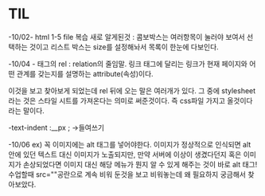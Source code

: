 # TIL

-10/02- html 1-5 file 복습 새로 알게된것 : 콤보박스는 여러항목이 눌러야 보여서 선택하는 것이고 리스트 박스는 size를 설정해놔서 목록이 한눈에 다보인다.

-10/04 -<link> 태그의 rel : relation의 줄임말. 링크 태그에 달리는 링크가 현재 페이지와 어떤 관계를 갖는지를 설명하는 attribute(속성)이다.
<link rel="stylesheet" type="text/css" href="css1.css"> 이것을 보고 찾아보게 되었는데 rel 뒤에 오는 말은 여러개가 있다. 그 중에 stylesheet라는 것은 스타일 시트를 가져온다는 의미로 써준것이다. 즉 css파일 가지고 올것이다 라는 말이다.

-text-indent :__px ; ->들여쓰기

-10/06
ex)<img alt="" src="../images/image001.jpg">
꼭 이미지에는 alt 태그를 넣어야한다. 이미지가 정상적으로 인식되면 alt 안에 있던 텍스트 대신 이미지가 노출되지만, 만약 서버에 이상이 생겼다던지 혹은 이미지가 손상되었다면 이미지 대신 해당 메뉴가 뭔지 알 수 있게 해주는 것이 바로 alt 태그!
수업할때 src=""공란으로 계속 비워 둔것을 보고 비워놓는데 왜 필요하지 궁금해서 찾아보았다.


